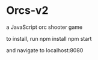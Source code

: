 # Orcs-v2
a JavaScript orc shooter game

to install, run
npm install
npm start

and navigate to localhost:8080
